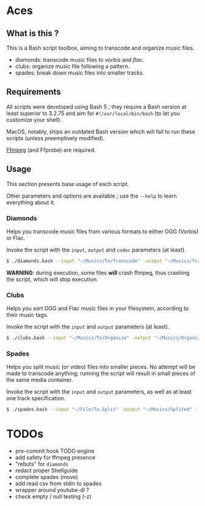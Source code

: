 # Aces

## What is this ?

This is a Bash script toolbox, aiming to transcode and organize music files.
- diamonds: transcode music files to _vorbis_ and _flac_.
- clubs: organize music file following a pattern.
- spades: break down music files into smaller tracks.

## Requirements 

All scripts were developed using Bash 5 ; they require a Bash version at least superior to 3.2.75 and aim for `#!/usr/local/bin/bash` (to let you customize your shell).

MacOS, notably, ships an outdated Bash version which will fail to run these scripts (unless preemptively modified).

[Ffmpeg](https://ffmpeg.org/download.html) (and Ffprobe) are required.

## Usage

This section presents base usage of each script. 

Other parameters and options are available ; use the `--help` to learn everything about it.

### Diamonds

Helps you transcode music files from various formats to either OGG (Vorbis) or Flac. 

Invoke the script with the `input`, `output` and `codec` parameters (at least).

```bash
$ ./diamonds.bash --input "~/Musics/To/Transcode" -output "~/Musics/Transcoded" -codec vorbis
```

**WARNING**: during execution, some files **will** crash ffmpeg, thus crashing the script, which will stop execution.

### Clubs

Helps you sort OGG and Flac music files in your filesystem, according to their music tags.

Invoke the script with the `input` and `output` parameters (at least).

```bash
$ ./clubs.bash --input "~/Musics/To/Organize" -output "~/Musics/Organized" 
```

### Spades

Helps you split music (or video) files into smaller pieces. No attempt will be made to transcode anything; running the script will result in small pieces of the same media container.

Invoke the script with the `input` and `output` parameters, as well as at least one track specification.

```bash
$ ./spades.bash --input "~/File/To.Split" -output "~/Musics/Splited" --track "Title" --start "00:00" --end "50s"  
```

# TODOs

- pre-commit hook TODO engine
- add safety for ffmpeg presence
- "rebuts" for `diamonds`
- redact proper Shellguide
- complete spades (move)
- add read csv from stdin to spades
- wrapper around youtube-dl ?
- check empty / null testing (-z)
